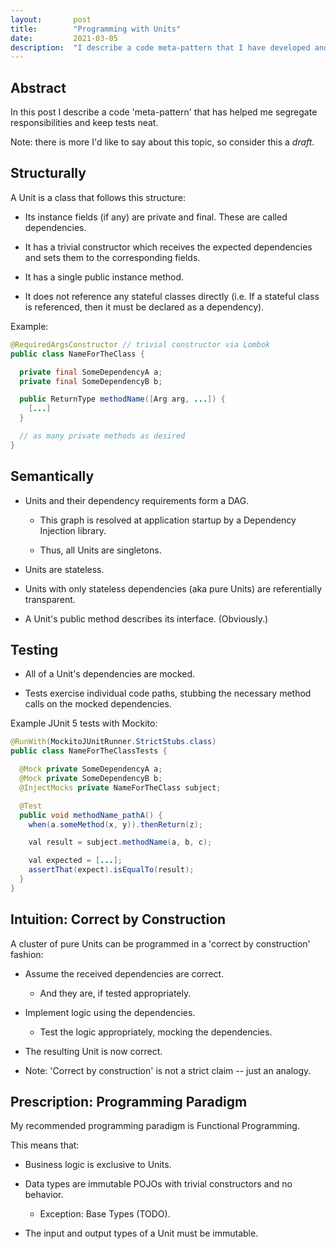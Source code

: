 ```yaml
---
layout:       post
title:        "Programming with Units"
date:         2021-03-05
description:  "I describe a code meta-pattern that I have developed and applied in the last year."
---
```


## Abstract

In this post I describe a code 'meta-pattern' that has helped me segregate responsibilities and keep tests neat.

Note: there is more I'd like to say about this topic, so consider this a _draft_.

## Structurally

A Unit is a class that follows this structure:

  - Its instance fields (if any) are private and final. These are called dependencies.

  - It has a trivial constructor which receives the expected dependencies and sets them to the corresponding fields.

  - It has a single public instance method.

  - It does not reference any stateful classes directly (i.e. If a stateful class is referenced, then it must be declared as a dependency).

Example:

```java
@RequiredArgsConstructor // trivial constructor via Lombok
public class NameForTheClass {

  private final SomeDependencyA a;
  private final SomeDependencyB b;

  public ReturnType methodName([Arg arg, ...]) {
    [...]
  }

  // as many private methods as desired
}
```

## Semantically

  - Units and their dependency requirements form a DAG.

    - This graph is resolved at application startup by a Dependency Injection library.

    - Thus, all Units are singletons.

  - Units are stateless.

  - Units with only stateless dependencies (aka pure Units) are referentially transparent.

  - A Unit's public method describes its interface. (Obviously.)

## Testing

  - All of a Unit's dependencies are mocked.

  - Tests exercise individual code paths, stubbing the necessary method calls on the mocked dependencies.

Example JUnit 5 tests with Mockito:

```java
@RunWith(MockitoJUnitRunner.StrictStubs.class)
public class NameForTheClassTests {

  @Mock private SomeDependencyA a;
  @Mock private SomeDependencyB b;
  @InjectMocks private NameForTheClass subject;

  @Test
  public void methodName_pathA() {
    when(a.someMethod(x, y)).thenReturn(z);

    val result = subject.methodName(a, b, c);

    val expected = [...];
    assertThat(expect).isEqualTo(result);
  }
}
```

## Intuition: Correct by Construction

A cluster of pure Units can be programmed in a 'correct by construction' fashion:

  - Assume the received dependencies are correct.

    - And they are, if tested appropriately.

  - Implement logic using the dependencies.

    - Test the logic appropriately, mocking the dependencies.

  - The resulting Unit is now correct.

  - Note: 'Correct by construction' is not a strict claim -- just an analogy.

## Prescription: Programming Paradigm

My recommended programming paradigm is Functional Programming.

This means that:

  - Business logic is exclusive to Units.

  - Data types are immutable POJOs with trivial constructors and no behavior.

    - Exception: Base Types (TODO).

  - The input and output types of a Unit must be immutable.
